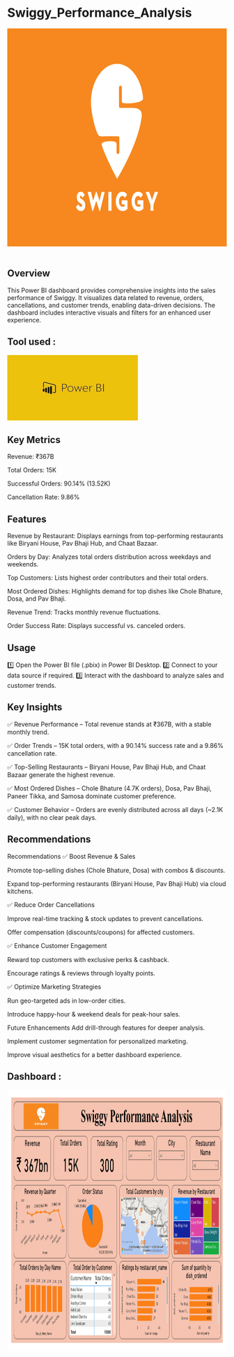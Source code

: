 # Swiggy_Performance_Analysis

<img src="Images/swiggy logo.png" width="2000" height="500"/>&nbsp;

## Overview

This Power BI dashboard provides comprehensive insights into the sales performance of Swiggy. It visualizes data related to revenue, orders, cancellations, and customer trends, enabling data-driven decisions. The dashboard includes interactive visuals and filters for an enhanced user experience.

## Tool used :
<img src="Images/PowerBI Logo.jpg" width="300" height="150"/>&nbsp;

## Key Metrics

Revenue: ₹367B

Total Orders: 15K

Successful Orders: 90.14% (13.52K)

Cancellation Rate: 9.86%

## Features

Revenue by Restaurant: Displays earnings from top-performing restaurants like Biryani House, Pav Bhaji Hub, and Chaat Bazaar.

Orders by Day: Analyzes total orders distribution across weekdays and weekends.

Top Customers: Lists highest order contributors and their total orders.

Most Ordered Dishes: Highlights demand for top dishes like Chole Bhature, Dosa, and Pav Bhaji.

Revenue Trend: Tracks monthly revenue fluctuations.

Order Success Rate: Displays successful vs. canceled orders.

## Usage

1️⃣ Open the Power BI file (.pbix) in Power BI Desktop.
2️⃣ Connect to your data source if required.
3️⃣ Interact with the dashboard to analyze sales and customer trends.

## Key Insights

✅ Revenue Performance – Total revenue stands at ₹367B, with a stable monthly trend.

✅ Order Trends – 15K total orders, with a 90.14% success rate and a 9.86% cancellation rate.

✅ Top-Selling Restaurants – Biryani House, Pav Bhaji Hub, and Chaat Bazaar generate the highest revenue.

✅ Most Ordered Dishes – Chole Bhature (4.7K orders), Dosa, Pav Bhaji, Paneer Tikka, and Samosa dominate customer preference.

✅ Customer Behavior – Orders are evenly distributed across all days (~2.1K daily), with no clear peak days.

## Recommendations

Recommendations
✅ Boost Revenue & Sales

Promote top-selling dishes (Chole Bhature, Dosa) with combos & discounts.

Expand top-performing restaurants (Biryani House, Pav Bhaji Hub) via cloud kitchens.

✅ Reduce Order Cancellations

Improve real-time tracking & stock updates to prevent cancellations.

Offer compensation (discounts/coupons) for affected customers.

✅ Enhance Customer Engagement

Reward top customers with exclusive perks & cashback.

Encourage ratings & reviews through loyalty points.

✅ Optimize Marketing Strategies

Run geo-targeted ads in low-order cities.

Introduce happy-hour & weekend deals for peak-hour sales.

Future Enhancements
Add drill-through features for deeper analysis.

Implement customer segmentation for personalized marketing.

Improve visual aesthetics for a better dashboard experience.
## Dashboard :
<img src="Images/Swiggy Analysis Dashboard.jpg" width="2500" height="600"/>&nbsp;
